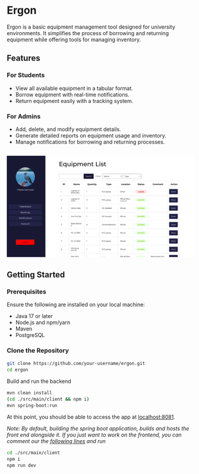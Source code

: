 # Ergon

Ergon is a basic equipment management tool designed for university environments. It simplifies the process of borrowing and returning equipment while offering tools for managing inventory.

## Features

### For Students
- View all available equipment in a tabular format.
- Borrow equipment with real-time notifications.
- Return equipment easily with a tracking system.

### For Admins
- Add, delete, and modify equipment details.
- Generate detailed reports on equipment usage and inventory.
- Manage notifications for borrowing and returning processes.

![](docs/dashboard.png)
---
## Getting Started

### Prerequisites
Ensure the following are installed on your local machine:
- Java 17 or later
- Node.js and npm/yarn
- Maven
- PostgreSQL

### Clone the Repository
```bash
git clone https://github.com/your-username/ergon.git
cd ergon
```
Build and run the backend
```bash
mvn clean install
(cd ./src/main/client && npm i)
mvn spring-boot:run
```
At this point, you should be able to access the app at [localhost:8081](localhost:8081).

_Note: By default, building the spring boot application, builds and hosts the front end alongside it. If you just want to work on the frontend, you can comment our the [following lines](https://github.com/tib-source/Ergon/blob/252ac784fafd1d4b5d170d7929db9f14e0bbab5e/pom.xml#L102-L137) and run_
```bash
cd ./src/main/client
npm i
npm run dev
```
